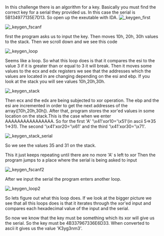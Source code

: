 In this challenge there is an algorithm for a key. Basically you must find the correct key for a serial they provided us. In this case the serial is 5B134977135E7D13. So open up the exeutable with IDA.
![_keygen_first](https://cloud.githubusercontent.com/assets/27059441/25770791/b20eff64-3247-11e7-9d9a-c0e0b5f610c0.PNG)

![_keygen_fscanf](https://cloud.githubusercontent.com/assets/27059441/25770800/ed6fb724-3247-11e7-9d32-251a45181d96.PNG)


first the program asks us to input the key. Then moves 10h, 20h, 30h values to the stack. Then we scroll down and we see this code

![_keygen_loop](https://cloud.githubusercontent.com/assets/27059441/25770804/0a5881ea-3248-11e7-947e-ab7ab657990a.PNG)

Seems like a loop. So what this loop does is that it compares the esi to the value 3 if it is greater than or equal to 3 it will break. Then it moves some values to the ecx and edx registers we see that the addresses which the values are located in are changing depending on the esi and ebp. If you look at the stack you will see values 10h,20h,30h.

![_keygen_stack](https://cloud.githubusercontent.com/assets/27059441/25771649/2325760c-3260-11e7-8405-61836695c57b.PNG)


Then ecx and the edx are being subjected to xor operation. The ebp and the esi are incremented in order to get the next addresses of the array([10h,20h,30h]). After that, program stores the xor'ed values in some location on the stack.This is the case when we enter AAAAAAAAAAAAAAAA. So for the first 'A' '\x41'xor10='\x51'(in ascii 5=>35 1=>31). The second '\x41'xor20='\x61' and the third '\x41'xor30='\x71'.

![_keygen_stack_serial](https://cloud.githubusercontent.com/assets/27059441/25771678/d1353d4a-3260-11e7-91cd-2f7e55e758a3.PNG)

So we see the values 35 and 31 on the stack.

This it just keeps repeating until there are no more 'A' s left to xor
Then the program jumps to a place where the serial is being asked to input

![_keygen_fscanf2](https://cloud.githubusercontent.com/assets/27059441/25770901/bc3166f0-324a-11e7-8c5e-ea3d3b1abb13.PNG)

After we input the serial the program enters another loop.

![_keygen_loop2](https://cloud.githubusercontent.com/assets/27059441/25770916/febf65f8-324a-11e7-9485-6a5f8d8a3f4a.PNG)

So lets figure out what this loop does. If we look at the bigger picture we see that all this loops does is that it iterates through the xor'ed input and compares each hexadecimal value of the input and the serial.

So now we know that the key must be something which its xor will give us the serial. So the key must be 4B337967336E6D33. When converted to ascii it gives us the value 'K3yg3nm3'.

